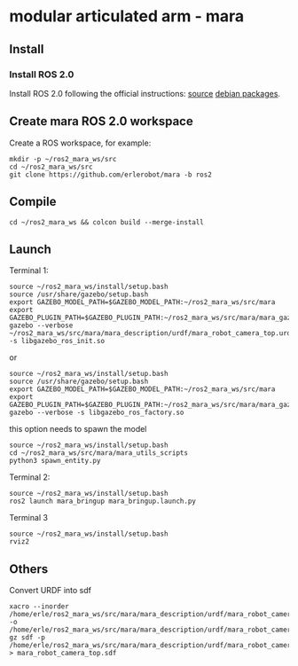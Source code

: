 # modular articulated arm - mara

## Install

### Install ROS 2.0

Install ROS 2.0 following the official instructions: [source](https://index.ros.org/doc/ros2/Linux-Development-Setup/) [debian packages](https://index.ros.org/doc/ros2/Linux-Install-Debians/).

## Create mara ROS 2.0 workspace
Create a ROS workspace, for example:

```
mkdir -p ~/ros2_mara_ws/src
cd ~/ros2_mara_ws/src
git clone https://github.com/erlerobot/mara -b ros2
```

## Compile

```
cd ~/ros2_mara_ws && colcon build --merge-install  
```

## Launch

Terminal 1:

```
source ~/ros2_mara_ws/install/setup.bash
source /usr/share/gazebo/setup.bash
export GAZEBO_MODEL_PATH=$GAZEBO_MODEL_PATH:~/ros2_mara_ws/src/mara
export GAZEBO_PLUGIN_PATH=$GAZEBO_PLUGIN_PATH:~/ros2_mara_ws/src/mara/mara_gazebo_plugins/build/'
gazebo --verbose ~/ros2_mara_ws/src/mara/mara_description/urdf/mara_robot_camera_top.urdf -s libgazebo_ros_init.so
```
or
```
source ~/ros2_mara_ws/install/setup.bash
source /usr/share/gazebo/setup.bash
export GAZEBO_MODEL_PATH=$GAZEBO_MODEL_PATH:~/ros2_mara_ws/src/mara
export GAZEBO_PLUGIN_PATH=$GAZEBO_PLUGIN_PATH:~/ros2_mara_ws/src/mara/mara_gazebo_plugins/build/'
gazebo --verbose -s libgazebo_ros_factory.so
```
this option needs to spawn the model
```
source ~/ros2_mara_ws/install/setup.bash
cd ~/ros2_mara_ws/src/mara/mara_utils_scripts
python3 spawn_entity.py
```

Terminal 2:

```
source ~/ros2_mara_ws/install/setup.bash
ros2 launch mara_bringup mara_bringup.launch.py
```

Terminal 3

```
source ~/ros2_mara_ws/install/setup.bash
rviz2
```

## Others

Convert URDF into sdf

```
xacro --inorder /home/erle/ros2_mara_ws/src/mara/mara_description/urdf/mara_robot_camera_top.urdf.xacro -o /home/erle/ros2_mara_ws/src/mara/mara_description/urdf/mara_robot_camera_top.urdf
gz sdf -p /home/erle/ros2_mara_ws/src/mara/mara_description/urdf/mara_robot_camera_top.urdf > mara_robot_camera_top.sdf
```
